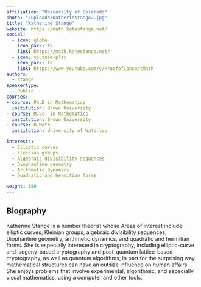 ```yaml
---
affiliation: "University of Colorado"
photo: "/uploads/KatherinStange2.jpg"
title: "Katherine Stange"
website: https://math.katestange.net/
social:
  - icon: globe
    icon_pack: fa
    link: https://math.katestange.net/
  - icon: youtube-play
    icon_pack: fa
    link: https://www.youtube.com/c/ProofofConceptMath
authors:
  - stange
speakertype:
  - Public
courses:
- course: Ph.D in Mathematics
  institution: Brown University
- course: M.Sc. in Mathematics
  institution: Brown University
- course: B.Math
  institution: University of Waterloo

interests:
  - Elliptic curves
  - Kleinian groups
  - Algebraic divisibility sequences
  - Diophantine geometry
  - Arithmetic dynamics
  - Quadratic and hermitian forms

weight: 180
---
```

## Biography

Katherine Stange is a number theorist whose Areas of interest include elliptic
curves, Kleinian groups, algebraic divisibility sequences, Diophantine geometry,
arithmetic dynamics, and quadratic and hermitian forms. She is especially
interested in cryptography, including elliptic-curve and isogeny-based
cryptography and post-quantum lattice-based cryptography, as well as quantum
algorithms, in part for the surprising way mathematical structures can have an
outsize influence on human affairs. She enjoys problems that involve experimental,
algorithmic, and especially visual mathematics, using a computer and other
tools.
